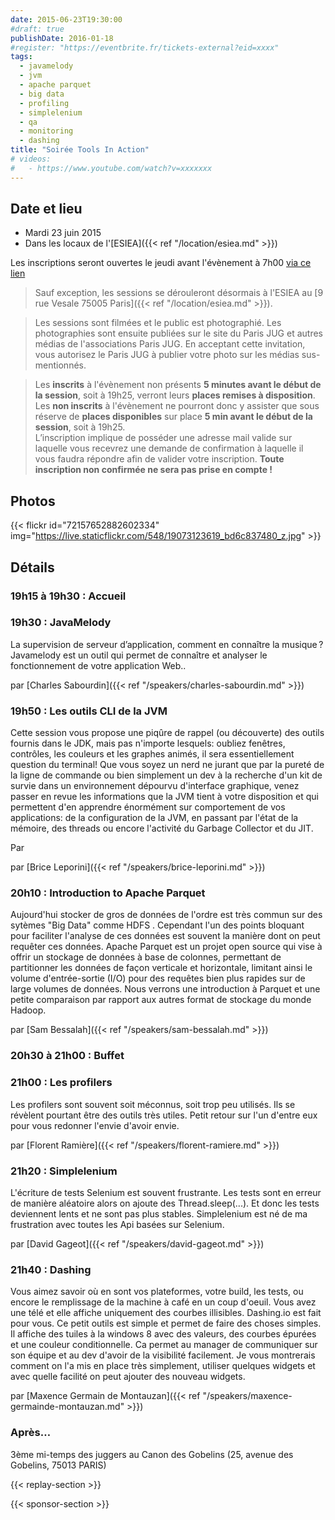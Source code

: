 ```yaml
---
date: 2015-06-23T19:30:00
#draft: true
publishDate: 2016-01-18
#register: "https://eventbrite.fr/tickets-external?eid=xxxx"
tags:
  - javamelody
  - jvm
  - apache parquet
  - big data
  - profiling
  - simplelenium
  - qa
  - monitoring
  - dashing
title: "Soirée Tools In Action"
# videos:
#   - https://www.youtube.com/watch?v=xxxxxxx
---
```


## Date et lieu

- Mardi 23 juin 2015
- Dans les locaux de l'[ESIEA]({{< ref "/location/esiea.md" >}})

Les inscriptions seront ouvertes le jeudi avant l'évènement à 7h00 [via ce lien](http://www.eventbrite.fr/e/billets-soiree-tools-in-action-17409631677?aff=erelexporg)

> Sauf exception, les sessions se dérouleront désormais à l'ESIEA au [9 rue Vesale 75005 Paris]({{< ref "/location/esiea.md" >}}).

> Les sessions sont filmées et le public est photographié. Les photographies sont ensuite publiées sur le site du Paris JUG et autres médias de l'associations Paris JUG. En acceptant cette invitation, vous autorisez le Paris JUG à publier votre photo sur les médias sus-mentionnés.

> Les **inscrits** à l'évènement non présents **5 minutes avant le début de la session**, soit à 19h25, verront leurs **places remises à disposition**.  
> Les **non inscrits** à l'évènement ne pourront donc y assister que sous réserve de **places disponibles** sur place **5 min avant le début de la session**, soit à 19h25.  
> L’inscription implique de posséder une adresse mail valide sur laquelle vous recevrez une demande de confirmation à laquelle il vous faudra répondre afin de valider votre inscription.
> **Toute inscription non confirmée ne sera pas prise en compte !**

## Photos

{{< flickr id="72157652882602334" img="https://live.staticflickr.com/548/19073123619_bd6c837480_z.jpg" >}}

## Détails

### 19h15 à 19h30 : Accueil

### 19h30 : JavaMelody

La supervision de serveur d’application, comment en connaître la musique ? Javamelody est un outil qui permet de connaître et analyser le fonctionnement de votre application Web..

par [Charles Sabourdin]({{< ref "/speakers/charles-sabourdin.md" >}})

### 19h50 : Les outils CLI de la JVM

Cette session vous propose une piqûre de rappel (ou découverte) des outils fournis dans le JDK, mais pas n'importe lesquels: oubliez fenêtres, contrôles, les couleurs et les graphes animés, il sera essentiellement question du terminal! Que vous soyez un nerd ne jurant que par la pureté de la ligne de commande ou bien simplement un dev à la recherche d'un kit de survie dans un environnement dépourvu d'interface graphique, venez passer en revue les informations que la JVM tient à votre disposition et qui permettent d'en apprendre énormément sur comportement de vos applications: de la configuration de la JVM, en passant par l'état de la mémoire, des threads ou encore l'activité du Garbage Collector et du JIT.

Par

par [Brice Leporini]({{< ref "/speakers/brice-leporini.md" >}})

### 20h10 : Introduction to Apache Parquet

Aujourd'hui stocker de gros de données de l'ordre est très commun sur des sytèmes "Big Data" comme HDFS . Cependant l'un des points bloquant pour faciliter l'analyse de ces données est souvent la manière dont on peut requêter ces données. Apache Parquet est un projet open source qui vise à offrir un stockage de données à base de colonnes, permettant de partitionner les données de façon verticale et horizontale, limitant ainsi le volume d'entrée-sortie (I/O) pour des requêtes bien plus rapides sur de large volumes de données. Nous verrons une introduction à Parquet et une petite comparaison par rapport aux autres format de stockage du monde Hadoop.

par [Sam Bessalah]({{< ref "/speakers/sam-bessalah.md" >}})

### 20h30 à 21h00 : Buffet

### 21h00 : Les profilers

Les profilers sont souvent soit méconnus, soit trop peu utilisés. Ils se révèlent pourtant être des outils très utiles. Petit retour sur l'un d'entre eux pour vous redonner l'envie d'avoir envie.

par [Florent Ramière]({{< ref "/speakers/florent-ramiere.md" >}})

### 21h20 : Simplelenium

L'écriture de tests Selenium est souvent frustrante. Les tests sont en erreur de manière aléatoire alors on ajoute des Thread.sleep(...). Et donc les tests deviennent lents et ne sont pas plus stables. Simplelenium est né de ma frustration avec toutes les Api basées sur Selenium.

par [David Gageot]({{< ref "/speakers/david-gageot.md" >}})

### 21h40 : Dashing

Vous aimez savoir où en sont vos plateformes, votre build, les tests, ou encore le remplissage de la machine à café en un coup d'oeuil. Vous avez une télé et elle affiche uniquement des courbes illisibles. Dashing.io est fait pour vous. Ce petit outils est simple et permet de faire des choses simples. Il affiche des tuiles à la windows 8 avec des valeurs, des courbes épurées et une couleur conditionnelle. Ca permet au manager de communiquer sur son équipe et au dev d'avoir de la visibilité facilement. Je vous montrerais comment on l'a mis en place très simplement, utiliser quelques widgets et avec quelle facilité on peut ajouter des nouveau widgets.

par [Maxence Germain de Montauzan]({{< ref "/speakers/maxence-germainde-montauzan.md" >}})

### Après…

3ème mi-temps des juggers au Canon des Gobelins (25, avenue des Gobelins, 75013 PARIS)

{{< replay-section >}}

{{< sponsor-section >}}
